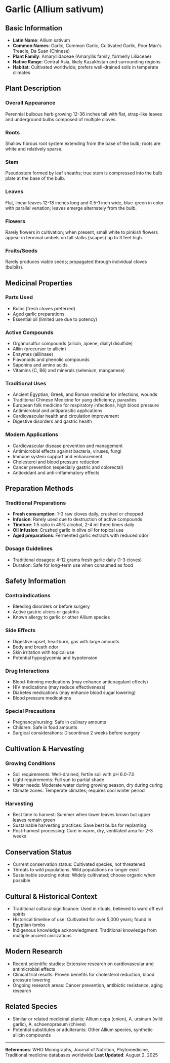 # Garlic (Allium sativum)

## Basic Information
- **Latin Name**: Allium sativum
- **Common Names**: Garlic, Common Garlic, Cultivated Garlic, Poor Man's Treacle, Da Suan (Chinese)
- **Plant Family**: Amaryllidaceae (Amaryllis family, formerly Liliaceae)
- **Native Range**: Central Asia, likely Kazakhstan and surrounding regions
- **Habitat**: Cultivated worldwide; prefers well-drained soils in temperate climates

## Plant Description

### Overall Appearance
Perennial bulbous herb growing 12-36 inches tall with flat, strap-like leaves and underground bulbs composed of multiple cloves.

### Roots
Shallow fibrous root system extending from the base of the bulb; roots are white and relatively sparse.

### Stem
Pseudostem formed by leaf sheaths; true stem is compressed into the bulb plate at the base of the bulb.

### Leaves
Flat, linear leaves 12-18 inches long and 0.5-1 inch wide, blue-green in color with parallel venation; leaves emerge alternately from the bulb.

### Flowers
Rarely flowers in cultivation; when present, small white to pinkish flowers appear in terminal umbels on tall stalks (scapes) up to 3 feet high.

### Fruits/Seeds
Rarely produces viable seeds; propagated through individual cloves (bulbils).

## Medicinal Properties

### Parts Used
- Bulbs (fresh cloves preferred)
- Aged garlic preparations
- Essential oil (limited use due to potency)

### Active Compounds
- Organosulfur compounds (allicin, ajoene, diallyl disulfide)
- Alliin (precursor to allicin)
- Enzymes (alliinase)
- Flavonoids and phenolic compounds
- Saponins and amino acids
- Vitamins (C, B6) and minerals (selenium, manganese)

### Traditional Uses
- Ancient Egyptian, Greek, and Roman medicine for infections, wounds
- Traditional Chinese Medicine for yang deficiency, parasites
- European folk medicine for respiratory infections, high blood pressure
- Antimicrobial and antiparasitic applications
- Cardiovascular health and circulation improvement
- Digestive disorders and gastric health

### Modern Applications
- Cardiovascular disease prevention and management
- Antimicrobial effects against bacteria, viruses, fungi
- Immune system support and enhancement
- Cholesterol and blood pressure reduction
- Cancer prevention (especially gastric and colorectal)
- Antioxidant and anti-inflammatory effects

## Preparation Methods

### Traditional Preparations
- **Fresh consumption**: 1-3 raw cloves daily, crushed or chopped
- **Infusion**: Rarely used due to destruction of active compounds
- **Tincture**: 1:5 ratio in 45% alcohol, 2-4 ml three times daily
- **Oil infusion**: Crushed garlic in olive oil for topical use
- **Aged preparations**: Fermented garlic extracts with reduced odor

### Dosage Guidelines
- Traditional dosages: 4-12 grams fresh garlic daily (1-3 cloves)
- Duration: Safe for long-term use when consumed as food

## Safety Information

### Contraindications
- Bleeding disorders or before surgery
- Active gastric ulcers or gastritis
- Known allergy to garlic or other Allium species

### Side Effects
- Digestive upset, heartburn, gas with large amounts
- Body and breath odor
- Skin irritation with topical use
- Potential hypoglycemia and hypotension

### Drug Interactions
- Blood-thinning medications (may enhance anticoagulant effects)
- HIV medications (may reduce effectiveness)
- Diabetes medications (may enhance blood sugar lowering)
- Blood pressure medications

### Special Precautions
- Pregnancy/nursing: Safe in culinary amounts
- Children: Safe in food amounts
- Surgical considerations: Discontinue 2 weeks before surgery

## Cultivation & Harvesting

### Growing Conditions
- Soil requirements: Well-drained, fertile soil with pH 6.0-7.0
- Light requirements: Full sun to partial shade
- Water needs: Moderate water during growing season, dry during curing
- Climate zones: Temperate climates; requires cool winter period

### Harvesting
- Best time to harvest: Summer when lower leaves brown but upper leaves remain green
- Sustainable harvesting practices: Save best bulbs for replanting
- Post-harvest processing: Cure in warm, dry, ventilated area for 2-3 weeks

## Conservation Status
- Current conservation status: Cultivated species, not threatened
- Threats to wild populations: Wild populations no longer exist
- Sustainable sourcing notes: Widely cultivated; choose organic when possible

## Cultural & Historical Context
- Traditional cultural significance: Used in rituals, believed to ward off evil spirits
- Historical timeline of use: Cultivated for over 5,000 years; found in Egyptian tombs
- Indigenous knowledge acknowledgment: Traditional knowledge from multiple ancient civilizations

## Modern Research
- Recent scientific studies: Extensive research on cardiovascular and antimicrobial effects
- Clinical trial results: Proven benefits for cholesterol reduction, blood pressure lowering
- Ongoing research areas: Cancer prevention, antibiotic resistance, aging research

## Related Species
- Similar or related medicinal plants: Allium cepa (onion), A. ursinum (wild garlic), A. schoenoprasum (chives)
- Potential substitutes or adulterants: Other Allium species, synthetic allicin compounds

---

**References**: WHO Monographs, Journal of Nutrition, Phytomedicine, Traditional medicine databases worldwide
**Last Updated**: August 2, 2025